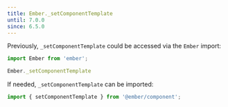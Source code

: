 ```yaml
---
title: Ember._setComponentTemplate
until: 7.0.0
since: 6.5.0
---
```



Previously, `_setComponentTemplate` could be accessed via the `Ember` import:
```js
import Ember from 'ember';

Ember._setComponentTemplate
```

If needed, `_setComponentTemplate` can be imported:
```js
import { setComponentTemplate } from '@ember/component';
```
